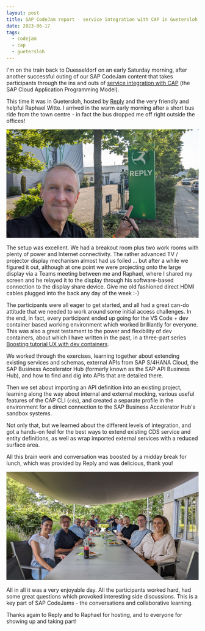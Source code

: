 ```yaml
---
layout: post
title: SAP CodeJam report - service integration with CAP in Guetersloh, DE
date: 2023-06-17
tags:
  - codejam
  - cap
  - guetersloh
---
```


I'm on the train back to Duesseldorf on an early Saturday morning, after another successful outing of our SAP CodeJam content that takes participants through the ins and outs of [service integration with CAP](https://github.com/SAP-samples/cap-service-integration-codejam/) (the SAP Cloud Application Programming Model). 

This time it was in Guetersloh, hosted by [Reply](https://www.reply.com/de) and the very friendly and helpful Raphael Witte. I arrived in the warm early morning after a short bus ride from the town centre - in fact the bus dropped me off right outside the offices!

![Arriving at the Reply offices](/images/2023/06/arriving-at-reply.jpg)

The setup was excellent. We had a breakout room plus two work rooms with plenty of power and Internet connectivity. The rather advanced TV / projector display mechanism almost had us foiled ... but after a while we figured it out, although at one point we were projecting onto the large display via a Teams meeting between me and Raphael, where I shared my screen and he relayed it to the display through his software-based connection to the display share device. Give me old fashioned direct HDMI cables plugged into the back any day of the week :-)

The participants were all eager to get started, and all had a great can-do attitude that we needed to work around some initial access challenges. In the end, in fact, every participant ended up going for the VS Code + dev container based working environment which worked brilliantly for everyone. This was also a great testament to the power and flexibility of dev containers, about which I have written in the past, in a three-part series [Boosting tutorial UX with dev containers](https://blogs.sap.com/2022/01/27/boosting-tutorial-ux-with-dev-containers-part-1-challenge-and-base-solution/). 

We worked through the exercises, learning together about extending existing services and schemas, external APIs from SAP S/4HANA Cloud, the SAP Business Accelerator Hub (formerly known as the SAP API Business Hub), and how to find and dig into APIs that are detailed there.

Then we set about importing an API definition into an existing project, learning along the way about internal and external mocking, various useful features of the CAP CLI (`cds`), and created a separate profile in the environment for a direct connection to the SAP Business Accelerator Hub's sandbox systems. 

Not only that, but we learned about the different levels of integration, and got a hands-on feel for the best ways to extend existing CDS service and entity definitions, as well as wrap imported external services with a reduced surface area.

All this brain work and conversation was boosted by a midday break for lunch, which was provided by Reply and was delicious, thank you!

![Lunchtime break outside](/images/2023/06/lunchtime-break.jpg)

All in all it was a very enjoyable day. All the participants worked hard, had some great questions which provoked interesting side discussions. This is a key part of SAP CodeJams - the conversations and collaborative learning.

Thanks again to Reply and to Raphael for hosting, and to everyone for showing up and taking part!

